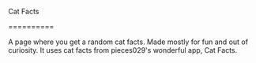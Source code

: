 Cat Facts

==========

 A page where you get a random cat facts. Made mostly for fun and out of curiosity. It uses cat facts from pieces029's wonderful app, Cat Facts.
